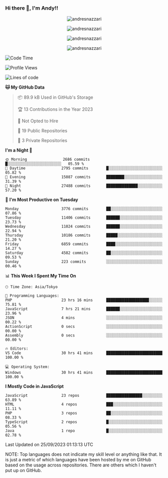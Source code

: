 ### Hi there 👋, I'm Andy!!

<p align="center" >
  <img src="https://github-profile-trophy.vercel.app/?username=AndresNazzari&theme=dracula&column=-1" alt="andresnazzari"/>
</p>

<p align="center">
  <img  src="https://github-readme-stats.vercel.app/api?username=AndresNazzari&count_private=true&show_icons=true&theme=dracula" alt="andresnazzari"/>
</p>
<p align="center">
  <img  src="https://github-readme-stats.vercel.app/api/top-langs/?username=AndresNazzari&layout=compact" alt="andresnazzari"/>
</p>
<p align="center" >
  <img src="https://github-readme-stats.vercel.app/api/wakatime?username=AndresNazzari" alt="andresnazzari"/>
</p>

<!--START_SECTION:waka-->
![Code Time](http://img.shields.io/badge/Code%20Time-900%20hrs%2057%20mins-blue)

![Profile Views](http://img.shields.io/badge/Profile%20Views-0-blue)

![Lines of code](https://img.shields.io/badge/From%20Hello%20World%20I%27ve%20Written-11.2%20million%20lines%20of%20code-blue)

**🐱 My GitHub Data** 

> 📦 89.9 kB Used in GitHub's Storage 
 > 
> 🏆 13 Contributions in the Year 2023
 > 
> 🚫 Not Opted to Hire
 > 
> 📜 19 Public Repositories 
 > 
> 🔑 3 Private Repositories 
 > 
**I'm a Night 🦉** 

```text
🌞 Morning                2686 commits        █░░░░░░░░░░░░░░░░░░░░░░░░   05.59 % 
🌆 Daytime                2795 commits        █░░░░░░░░░░░░░░░░░░░░░░░░   05.82 % 
🌃 Evening                15087 commits       ████████░░░░░░░░░░░░░░░░░   31.39 % 
🌙 Night                  27488 commits       ██████████████░░░░░░░░░░░   57.20 % 
```
📅 **I'm Most Productive on Tuesday** 

```text
Monday                   3776 commits        ██░░░░░░░░░░░░░░░░░░░░░░░   07.86 % 
Tuesday                  11406 commits       ██████░░░░░░░░░░░░░░░░░░░   23.73 % 
Wednesday                11024 commits       ██████░░░░░░░░░░░░░░░░░░░   22.94 % 
Thursday                 10186 commits       █████░░░░░░░░░░░░░░░░░░░░   21.20 % 
Friday                   6859 commits        ████░░░░░░░░░░░░░░░░░░░░░   14.27 % 
Saturday                 4582 commits        ██░░░░░░░░░░░░░░░░░░░░░░░   09.53 % 
Sunday                   223 commits         ░░░░░░░░░░░░░░░░░░░░░░░░░   00.46 % 
```


📊 **This Week I Spent My Time On** 

```text
🕑︎ Time Zone: Asia/Tokyo

💬 Programming Languages: 
PHP                      23 hrs 16 mins      ███████████████████░░░░░░   75.81 % 
JavaScript               7 hrs 21 mins       ██████░░░░░░░░░░░░░░░░░░░   23.96 % 
JSON                     4 mins              ░░░░░░░░░░░░░░░░░░░░░░░░░   00.22 % 
ActionScript             0 secs              ░░░░░░░░░░░░░░░░░░░░░░░░░   00.00 % 
Assembly                 0 secs              ░░░░░░░░░░░░░░░░░░░░░░░░░   00.00 % 

🔥 Editors: 
VS Code                  30 hrs 41 mins      █████████████████████████   100.00 % 

💻 Operating System: 
Windows                  30 hrs 41 mins      █████████████████████████   100.00 % 
```

**I Mostly Code in JavaScript** 

```text
JavaScript               23 repos            ████████████████░░░░░░░░░   63.89 % 
HTML                     4 repos             ███░░░░░░░░░░░░░░░░░░░░░░   11.11 % 
PHP                      3 repos             ██░░░░░░░░░░░░░░░░░░░░░░░   08.33 % 
TypeScript               2 repos             █░░░░░░░░░░░░░░░░░░░░░░░░   05.56 % 
Java                     1 repo              █░░░░░░░░░░░░░░░░░░░░░░░░   02.78 % 
```




 Last Updated on 25/09/2023 01:13:13 UTC
<!--END_SECTION:waka-->

NOTE: Top languages does not indicate my skill level or anything like that. It is just a metric of which languages have been hosted by me on GitHub based on the usage across repositories. There are others which I haven't put up on GitHub.

<!-- Here are some ideas to get you started:

-   🔭 I’m currently working on ...
-   🌱 I’m currently learning ...
-   👯 I’m looking to collaborate on ...
-   🤔 I’m looking for help with ...
-   💬 Ask me about ...
-   📫 How to reach me: ...
-   😄 Pronouns: ...
-   ⚡ Fun fact: ... -->
